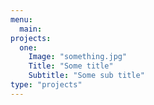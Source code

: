 ```yaml
---
menu:
  main:
projects:
  one:
    Image: "something.jpg"
    Title: "Some title"
    Subtitle: "Some sub title"
type: "projects"
---
```

